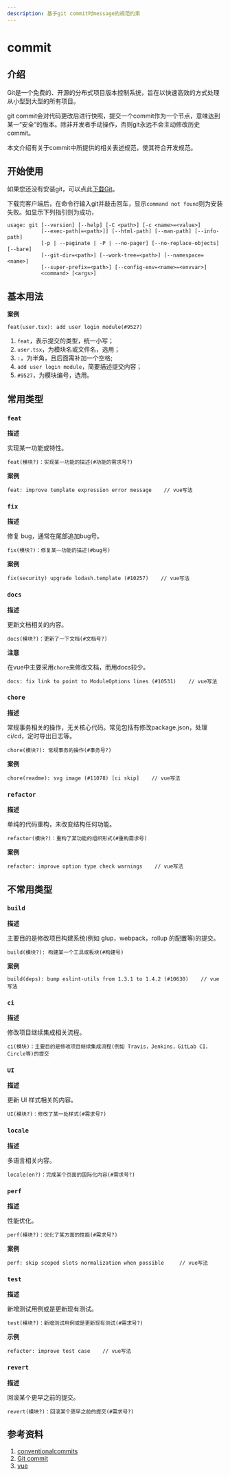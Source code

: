 ```yaml
---
description: 基于git commit时message的规范约束
---
```


# commit

## 介绍

Git是一个免费的、开源的分布式项目版本控制系统，旨在以快速高效的方式处理从小型到大型的所有项目。

git commit会对代码更改后进行快照，提交一个commit作为一个节点，意味达到某一“安全”的版本。除非开发者手动操作，否则git永远不会主动修改历史commit。

本文介绍有关于commit中所提供的相关表述规范，使其符合开发规范。

## 开始使用

如果您还没有安装git，可以点此[下载Git](https://git-scm.com/downloads)。

下载完客户端后，在命令行输入git并敲击回车，显示`command not found`则为安装失败。如显示下列指引则为成功，

```
usage: git [--version] [--help] [-C <path>] [-c <name>=<value>]
           [--exec-path[=<path>]] [--html-path] [--man-path] [--info-path]
           [-p | --paginate | -P | --no-pager] [--no-replace-objects] [--bare]
           [--git-dir=<path>] [--work-tree=<path>] [--namespace=<name>]
           [--super-prefix=<path>] [--config-env=<name>=<envvar>]
           <command> [<args>]
```

## 基本用法

**案例**

```git 
feat(user.tsx): add user login module(#9527)
```

  1. `feat`，表示提交的类型，统一小写；
  2. `user.tsx`，为模块名或文件名，选用；
  3. `:`，为半角，且后面需补加一个空格;
  4. `add user login module`，简要描述提交内容；
  5. `#9527`，为模块编号，选用。


## 常用类型

### `feat`
**描述**

实现某一功能或特性。

```
feat(模块?)：实现某一功能的描述(#功能的需求号?)
```

**案例**

```
feat: improve template expression error message    // vue写法
```

### `fix`

**描述**

修复 bug，通常在尾部追加bug号。

```
fix(模块?)：修复某一功能的描述(#bug号)
```

**案例**

```
fix(security) upgrade lodash.template (#10257)    // vue写法 
```


### `docs`

**描述**

更新文档相关的内容。

```
docs(模块?)：更新了一下文档(#文档号?)
```

**注意**

在vue中主要采用`chore`来修改文档，而用docs较少。

```
docs: fix link to point to ModuleOptions lines (#10531)    // vue写法
```

### `chore`

**描述**

常规事务相关的操作，无关核心代码。常见包括有修改package.json，处理ci/cd，定时导出日志等。

```
chore(模块?): 常规事务的操作(#事务号?)
```

**案例**

```
chore(readme): svg image (#11078) [ci skip]    // vue写法
```

### `refactor`

**描述**

单纯的代码重构，未改变结构任何功能。

```
refactor(模块?)：重构了某功能的组织形式(#重构需求号)
```

**案例**

```
refactor: improve option type check warnings    // vue写法
```

## 不常用类型

### `build`

**描述**

主要目的是修改项目构建系统(例如 glup，webpack，rollup 的配置等)的提交。

```
build(模块?): 构建某一个工具或板块(#构建号)
```

**案例**

```
build(deps): bump eslint-utils from 1.3.1 to 1.4.2 (#10630)    // vue写法 
```

### `ci`

**描述**

修改项目继续集成相关流程。

```
ci(模块)：主要目的是修改项目继续集成流程(例如 Travis，Jenkins，GitLab CI，Circle等)的提交
```

### `UI`

**描述**

更新 UI 样式相关的内容。

```
UI(模块?)：修改了某一处样式(#需求号?)
```

### `locale`

**描述**

多语言相关内容。

```
locale(en?)：完成某个页面的国际化内容(#需求号?)
```


### `perf`

**描述**

性能优化。

```
perf(模块?)：优化了某方面的性能(#需求号?)
```

**案例**

```
perf: skip scoped slots normalization when possible     // vue写法
```


### `test`

**描述**

新增测试用例或是更新现有测试。

```
test(模块?)：新增测试用例或是更新现有测试(#需求号?)
```

**示例**

```
refactor: improve test case    // vue写法
```

### `revert`

**描述**

回滚某个更早之前的提交。

```
revert(模块?)：回滚某个更早之前的提交(#需求号?)
```

## 参考资料

1. [conventionalcommits](https://www.conventionalcommits.org/zh-hans/v1.0.0/)
2. [Git commit](https://www.atlassian.com/git/tutorials/saving-changes/git-commit)
3. [vue](https://github.com/vuejs/vue/commits/dev?after=6aa11872c88481dfa2da151536317176c48f226c+279&branch=dev)
